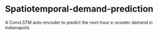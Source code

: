 # Spatiotemporal-demand-prediction
A ConvLSTM auto-encoder to predict the next-hour e-scooter demand in Indianapolis
